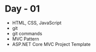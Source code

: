 # Day - 01
* HTML, CSS, JavaScript
* git
* git commands
* MVC Pattern 
* ASP.NET Core MVC Project Template